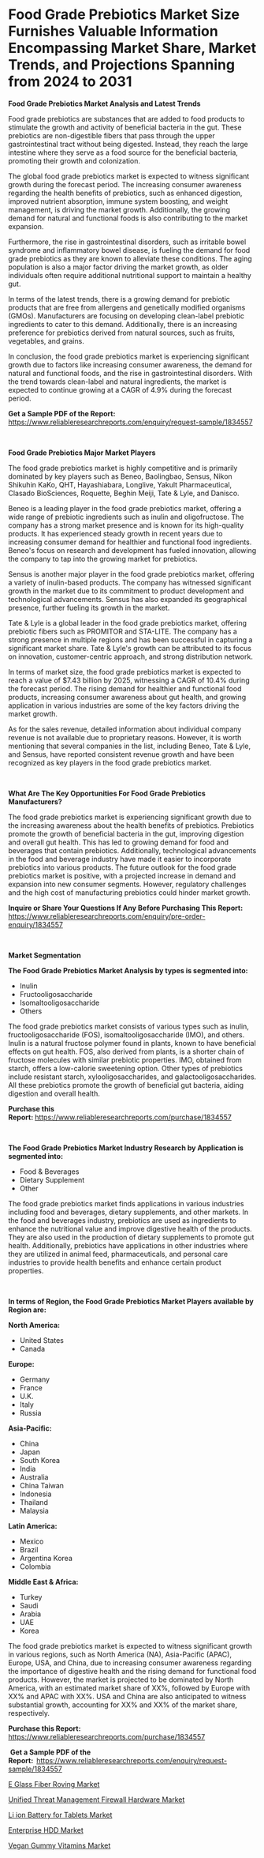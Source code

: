 <p><h1>Food Grade Prebiotics Market Size Furnishes Valuable Information Encompassing Market Share, Market Trends, and Projections Spanning from 2024 to 2031</h1></p><p><strong>Food Grade Prebiotics Market Analysis and Latest Trends</strong></p>
<p><p>Food grade prebiotics are substances that are added to food products to stimulate the growth and activity of beneficial bacteria in the gut. These prebiotics are non-digestible fibers that pass through the upper gastrointestinal tract without being digested. Instead, they reach the large intestine where they serve as a food source for the beneficial bacteria, promoting their growth and colonization.</p><p>The global food grade prebiotics market is expected to witness significant growth during the forecast period. The increasing consumer awareness regarding the health benefits of prebiotics, such as enhanced digestion, improved nutrient absorption, immune system boosting, and weight management, is driving the market growth. Additionally, the growing demand for natural and functional foods is also contributing to the market expansion. </p><p>Furthermore, the rise in gastrointestinal disorders, such as irritable bowel syndrome and inflammatory bowel disease, is fueling the demand for food grade prebiotics as they are known to alleviate these conditions. The aging population is also a major factor driving the market growth, as older individuals often require additional nutritional support to maintain a healthy gut.</p><p>In terms of the latest trends, there is a growing demand for prebiotic products that are free from allergens and genetically modified organisms (GMOs). Manufacturers are focusing on developing clean-label prebiotic ingredients to cater to this demand. Additionally, there is an increasing preference for prebiotics derived from natural sources, such as fruits, vegetables, and grains.</p><p>In conclusion, the food grade prebiotics market is experiencing significant growth due to factors like increasing consumer awareness, the demand for natural and functional foods, and the rise in gastrointestinal disorders. With the trend towards clean-label and natural ingredients, the market is expected to continue growing at a CAGR of 4.9% during the forecast period.</p></p>
<p><strong>Get a Sample PDF of the Report:&nbsp;</strong> <a href="https://www.reliableresearchreports.com/enquiry/request-sample/1834557">https://www.reliableresearchreports.com/enquiry/request-sample/1834557</a></p>
<p>&nbsp;</p>
<p><strong>Food Grade Prebiotics Major Market Players</strong></p>
<p><p>The food grade prebiotics market is highly competitive and is primarily dominated by key players such as Beneo, Baolingbao, Sensus, Nikon Shikuhin KaKo, QHT, Hayashiabara, Longlive, Yakult Pharmaceutical, Clasado BioSciences, Roquette, Beghin Meiji, Tate & Lyle, and Danisco.</p><p>Beneo is a leading player in the food grade prebiotics market, offering a wide range of prebiotic ingredients such as inulin and oligofructose. The company has a strong market presence and is known for its high-quality products. It has experienced steady growth in recent years due to increasing consumer demand for healthier and functional food ingredients. Beneo's focus on research and development has fueled innovation, allowing the company to tap into the growing market for prebiotics.</p><p>Sensus is another major player in the food grade prebiotics market, offering a variety of inulin-based products. The company has witnessed significant growth in the market due to its commitment to product development and technological advancements. Sensus has also expanded its geographical presence, further fueling its growth in the market.</p><p>Tate & Lyle is a global leader in the food grade prebiotics market, offering prebiotic fibers such as PROMITOR and STA-LITE. The company has a strong presence in multiple regions and has been successful in capturing a significant market share. Tate & Lyle's growth can be attributed to its focus on innovation, customer-centric approach, and strong distribution network.</p><p>In terms of market size, the food grade prebiotics market is expected to reach a value of $7.43 billion by 2025, witnessing a CAGR of 10.4% during the forecast period. The rising demand for healthier and functional food products, increasing consumer awareness about gut health, and growing application in various industries are some of the key factors driving the market growth.</p><p>As for the sales revenue, detailed information about individual company revenue is not available due to proprietary reasons. However, it is worth mentioning that several companies in the list, including Beneo, Tate & Lyle, and Sensus, have reported consistent revenue growth and have been recognized as key players in the food grade prebiotics market.</p></p>
<p>&nbsp;</p>
<p><strong>What Are The Key Opportunities For Food Grade Prebiotics Manufacturers?</strong></p>
<p><p>The food grade prebiotics market is experiencing significant growth due to the increasing awareness about the health benefits of prebiotics. Prebiotics promote the growth of beneficial bacteria in the gut, improving digestion and overall gut health. This has led to growing demand for food and beverages that contain prebiotics. Additionally, technological advancements in the food and beverage industry have made it easier to incorporate prebiotics into various products. The future outlook for the food grade prebiotics market is positive, with a projected increase in demand and expansion into new consumer segments. However, regulatory challenges and the high cost of manufacturing prebiotics could hinder market growth.</p></p>
<p><strong>Inquire or Share Your Questions If Any Before Purchasing This Report:</strong> <a href="https://www.reliableresearchreports.com/enquiry/pre-order-enquiry/1834557">https://www.reliableresearchreports.com/enquiry/pre-order-enquiry/1834557</a></p>
<p>&nbsp;</p>
<p><strong>Market Segmentation</strong></p>
<p><strong>The Food Grade Prebiotics Market Analysis by types is segmented into:</strong></p>
<p><ul><li>Inulin</li><li>Fructooligosaccharide</li><li>Isomaltooligosaccharide</li><li>Others</li></ul></p>
<p><p>The food grade prebiotics market consists of various types such as inulin, fructooligosaccharide (FOS), isomaltooligosaccharide (IMO), and others. Inulin is a natural fructose polymer found in plants, known to have beneficial effects on gut health. FOS, also derived from plants, is a shorter chain of fructose molecules with similar prebiotic properties. IMO, obtained from starch, offers a low-calorie sweetening option. Other types of prebiotics include resistant starch, xylooligosaccharides, and galactooligosaccharides. All these prebiotics promote the growth of beneficial gut bacteria, aiding digestion and overall health.</p></p>
<p><strong>Purchase this Report:&nbsp;</strong><a href="https://www.reliableresearchreports.com/purchase/1834557">https://www.reliableresearchreports.com/purchase/1834557</a></p>
<p>&nbsp;</p>
<p><strong>The Food Grade Prebiotics Market Industry Research by Application is segmented into:</strong></p>
<p><ul><li>Food & Beverages</li><li>Dietary Supplement</li><li>Other</li></ul></p>
<p><p>The food grade prebiotics market finds applications in various industries including food and beverages, dietary supplements, and other markets. In the food and beverages industry, prebiotics are used as ingredients to enhance the nutritional value and improve digestive health of the products. They are also used in the production of dietary supplements to promote gut health. Additionally, prebiotics have applications in other industries where they are utilized in animal feed, pharmaceuticals, and personal care industries to provide health benefits and enhance certain product properties.</p></p>
<p>&nbsp;</p>
<p><strong>In terms of Region, the Food Grade Prebiotics Market Players available by Region are:</strong></p>
<p>
    <p> <strong> North America: </strong>
        <ul>
            <li>United States</li>
            <li>Canada</li>
        </ul>
        </p> 
    <p> <strong> Europe: </strong>
        <ul>
            <li>Germany</li>
            <li>France</li>
            <li>U.K.</li>
            <li>Italy</li>
            <li>Russia</li>
        </ul>
        </p> 
    <p> <strong> Asia-Pacific: </strong>
        <ul>
            <li>China</li>
            <li>Japan</li>
            <li>South Korea</li>
            <li>India</li>
            <li>Australia</li>
            <li>China Taiwan</li>
            <li>Indonesia</li>
            <li>Thailand</li>
            <li>Malaysia</li>
        </ul>
        </p> 
    <p> <strong> Latin America: </strong>
        <ul>
            <li>Mexico</li>
            <li>Brazil</li>
            <li>Argentina Korea</li>
            <li>Colombia</li>
        </ul>
        </p> 
    <p> <strong> Middle East & Africa: </strong>
        <ul>
            <li>Turkey</li>
            <li>Saudi</li>
            <li>Arabia</li>
            <li>UAE</li>
            <li>Korea</li>
        </ul>
    </p>
    </p>
<p><p>The food grade prebiotics market is expected to witness significant growth in various regions, such as North America (NA), Asia-Pacific (APAC), Europe, USA, and China, due to increasing consumer awareness regarding the importance of digestive health and the rising demand for functional food products. However, the market is projected to be dominated by North America, with an estimated market share of XX%, followed by Europe with XX% and APAC with XX%. USA and China are also anticipated to witness substantial growth, accounting for XX% and XX% of the market share, respectively.</p></p>
<p><strong>Purchase this Report: </strong><a href="https://www.reliableresearchreports.com/purchase/1834557">https://www.reliableresearchreports.com/purchase/1834557</a></p>
<p>&nbsp;<strong>Get a Sample PDF of the Report:&nbsp;&nbsp;</strong><a href="https://www.reliableresearchreports.com/enquiry/request-sample/1834557">https://www.reliableresearchreports.com/enquiry/request-sample/1834557</a></p>
<p><strong></strong></p>
<p><p><a href="https://medium.com/@shirleysullivan73/e-glass-fiber-roving-market-trends-forecast-and-competitive-analysis-to-2031-80188fb9fbb1">E Glass Fiber Roving Market</a></p><p><a href="https://www.linkedin.com/pulse/unified-threat-management-firewall-hardware-market-size-share-ysgqc?trackingId=0DnIqJ86Qvy0s1iXaktV9Q%3D%3D">Unified Threat Management Firewall Hardware Market</a></p><p><a href="https://www.linkedin.com/pulse/li-ion-battery-tablets-market-offers-provide-insightful-data-wkbxc?trackingId=GOdwB999Qy%2BEoGzixg09uw%3D%3D">Li ion Battery for Tablets Market</a></p><p><a href="https://www.linkedin.com/pulse/enterprise-hdd-market-provides-detailed-segmentation-based-iflxc?trackingId=O8W8wfA0QAmw2I7cguebGg%3D%3D">Enterprise HDD Market</a></p><p><a href="https://medium.com/@shirleysullivan73/vegan-gummy-vitamins-market-comprehensive-assessment-by-type-application-and-geography-0cd391a2884e">Vegan Gummy Vitamins Market</a></p></p>